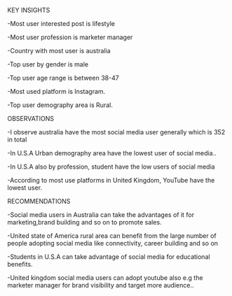 KEY INSIGHTS

-Most user interested post is lifestyle

-Most user profession is marketer manager

-Country with most user is australia

-Top user by gender is male

-Top user age range is between 38-47

-Most used platform is Instagram. 

-Top user demography area is Rural. 

 

 

OBSERVATIONS

-I observe australia have the most social media user generally which is 352 in total 

 

-In U.S.A Urban demography area have the lowest user of social media..

 

-In U.S.A also by profession, student have the low users of social media 

 

-According to most use platforms in United Kingdom, YouTube have the lowest user.

 

 

RECOMMENDATIONS

-Social media users in Australia can take the advantages of it for marketing,brand building and so on to promote sales.

 

-United state of America rural area can benefit from the large number of people adopting social media like connectivity, career building and so on

 

-Students in U.S.A can take advantage of social media for educational benefits.

 

-United kingdom social media users can adopt youtube also e.g the marketer manager for brand visibility and target more audience..
